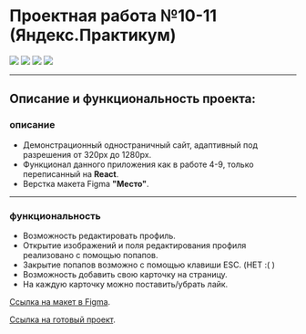 # Проектная работа №10-11 (Яндекс.Практикум)
![](https://shields.io/badge/-HTML-orange) 
![](https://shields.io/badge/-CSS-blue)
![](https://shields.io/badge/-JavaScript-yellow)
![](https://shields.io/badge/-React-05D9FF)
***
## Описание и функциональность проекта:
### описание
* Демонстрационный одностраничный сайт, адаптивный под разрешения от 320px до 1280px. 
* Функционал данного приложения как в работе 4-9, только переписанный на **React**.
* Верстка макета Figma **"Место"**.
***
### функциональность
* Возможность редактировать профиль.
* Открытие изображений и поля редактирования профиля реализовано с помощью попапов.
* Закрытие попапов возможно с помощью клавиши ESC. (НЕТ :( )
* Возможность добавить свою карточку на страницу.
* На каждую карточку можно поставить/убрать лайк.

[Ссылка на макет в Figma](https://www.figma.com/file/2cn9N9jSkmxD84oJik7xL7/JavaScript.-Sprint-4).

[Ссылка на готовый проект](https://tyt34.github.io/mesto-react/).

